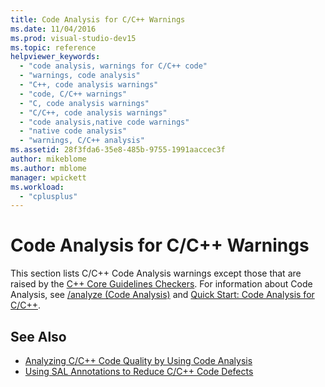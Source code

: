 ```yaml
---
title: Code Analysis for C/C++ Warnings
ms.date: 11/04/2016
ms.prod: visual-studio-dev15
ms.topic: reference
helpviewer_keywords:
  - "code analysis, warnings for C/C++ code"
  - "warnings, code analysis"
  - "C++, code analysis warnings"
  - "code, C/C++ warnings"
  - "C, code analysis warnings"
  - "C/C++, code analysis warnings"
  - "code analysis,native code warnings"
  - "native code analysis"
  - "warnings, C/C++ analysis"
ms.assetid: 28f3fda6-35e8-485b-9755-1991aaccec3f
author: mikeblome
ms.author: mblome
manager: wpickett
ms.workload:
  - "cplusplus"
---
```

# Code Analysis for C/C++ Warnings
This section lists C/C++ Code Analysis warnings except those that are raised by the [C++ Core Guidelines Checkers](code-analysis-for-cpp-corecheck.md). For information about Code Analysis, see [/analyze (Code Analysis)](/cpp/build/reference/analyze-code-analysis) and [Quick Start: Code Analysis for C/C++](../code-quality/quick-start-code-analysis-for-c-cpp.md).

## See Also

- [Analyzing C/C++ Code Quality by Using Code Analysis](../code-quality/code-analysis-for-c-cpp-overview.md)
- [Using SAL Annotations to Reduce C/C++ Code Defects](../code-quality/using-sal-annotations-to-reduce-c-cpp-code-defects.md)